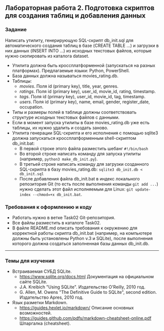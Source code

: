 ## Лабораторная работа 2. Подготовка скриптов для создания таблиц и добавления данных

### Задание
Написать утилиту, генерирующую SQL-скрипт db_init.sql для автоматического создания таблиц в базе (CREATE TABLE ...)  и загрузки в них данных (INSERT INTO ...)  из исходных текстовых файлов, которые нужно скопировать из каталога dataset. 
* Утилита должна быть кроссплатформенной (запускаться на разных платформах). Предлагаемые языки: Python, PowerShell. 
* База данных должна называться movies_rating.db.
* Таблицы: 
    * *movies*. Поля id (primary key), title, year, genres.
    * *ratings*. Поля id (primary key), user_id, movie_id, rating, timestamp.
    * *tags*. Поля id (primary key), user_id, movie_id, tag, timestamp.
    * *users*. Поля id (primary key), name, email, gender, register_date, occupation.
* Типы и размеры полей в таблице должны соответствовать структуре исходных текстовых файлов с данными.
* Если в момент запуска утилиты в базе movies_rating.db уже есть таблицы, их нужно удалить и создать заново.
* Утилита генерации SQL-скрипта и его исполнения с помощью sqlite3  должна запускаться кроссплатформенным shell-скриптом db_init.bat:
    * В первой строке этого файла разместить шебанг `#!/bin/bash`
    * Во второй строке написать команду для запуска утилиты (например, `python3 make_db_init.py`).
    * В третьей строке написать команду для загрузки созданного SQL-скрипта в базу movies_rating.db: `sqlite3 db_init.db < db_init.sql`
    * После добавления файла db_init.bat в индекс локального репозитория Git (то есть после выполнения команды `git add ...`) нужно сделать этот файл исполняемым для Linux: `git update-index --chmod=+x db_init.bat`.


### Требования к оформлению и коду
* Работать нужно в ветке Task02 Git-репозитория.
* Все файлы разместить в каталоге Task02.
* В файле README.md описать требования к окружению для корректной работы скрипта db_init.bat (например, на компьютере должны быть установлены Python v.3 и SQLite), после выполнения которого должна создаться заполненная базы данных db_init.db.

* * *
### Темы для изучения
* Встраиваемая СУБД SQLite.
    * <https://www.sqlite.org/docs.html> Документация на официальном сайте SQLite.
    * J.A. Kreibich "Using SQLite". Издательство O'Reilly, 2010 год.
    * G. Allen, M. Owens "The Definitive Guide to SQLite", second edition. Издательство Apres, 2010 год.
* Язык разметки Markdown.
    * <https://guides.hexlet.io/markdown/> Описание основных возможностей.
    * <https://guides.github.com/pdfs/markdown-cheatsheet-online.pdf> Шпаргалка (cheatsheet).
